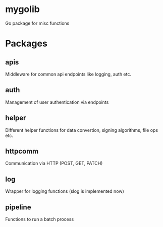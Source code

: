 # mygolib
Go package for misc functions

# Packages

## apis
Middleware for common api endpoints like logging, auth etc.

## auth
Management of user authentication via endpoints

## helper
Different helper functions for data convertion, signing algorithms, file ops etc.

## httpcomm
Communication via HTTP (POST, GET, PATCH)

## log
Wrapper for logging functions (slog is implemented now)

## pipeline
Functions to run a batch process
